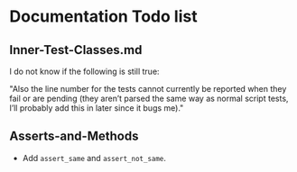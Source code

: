# Documentation Todo list

## Inner-Test-Classes.md
I do not know if the following is still true:

"Also the line number for the tests cannot currently be reported when they fail or are pending (they aren’t parsed the same way as normal script tests, I’ll probably add this in later since it bugs me)."

## Asserts-and-Methods
* Add `assert_same` and `assert_not_same`.